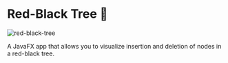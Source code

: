 # Red-Black Tree 🍁

![red-black-tree](https://user-images.githubusercontent.com/17105490/121662625-6bd63580-ca5a-11eb-97ec-3c004301e5e4.png)

A JavaFX app that allows you to visualize insertion and deletion of nodes in a red-black tree.
